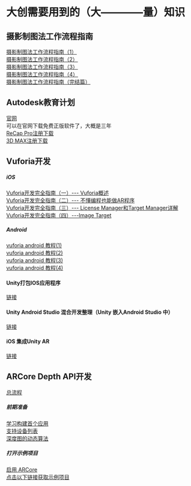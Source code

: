 # 大创需要用到的（大————量）知识

## 摄影制图法工作流程指南
[摄影制图法工作流程指南（1）](https://connect.unity.com/p/she-ying-zhi-tu-fa-gong-zuo-liu-cheng-zhi-nan-1)<br>
[摄影制图法工作流程指南（2）](https://connect.unity.com/p/she-ying-zhi-tu-fa-gong-zuo-liu-cheng-zhi-nan-2)<br>
[摄影制图法工作流程指南（3）](https://connect.unity.com/p/she-ying-zhi-tu-fa-gong-zuo-liu-cheng-zhi-nan-3)<br>
[摄影制图法工作流程指南（4）](https://connect.unity.com/p/she-ying-zhi-tu-fa-gong-zuo-liu-cheng-zhi-nan-4)<br>
[摄影制图法工作流程指南（完结篇）](https://connect.unity.com/p/she-ying-zhi-tu-fa-gong-zuo-liu-cheng-zhi-nan-wan-jie-pian)

## Autodesk教育计划
[官网](https://knowledge.autodesk.com/zh-hans/customer-service/account-management/education-program/free-education-access#available-software)<br>
可以在官网下载免费正版软件了，大概是三年<br>
[ReCap Pro注册下载](https://www.autodesk.com/education/free-software/recap-pro)<br>
[3D MAX注册下载](https://www.autodesk.com/education/free-software/3ds-max)

## Vuforia开发
##### iOS
[Vuforia开发完全指南（一）--- Vuforia概述](https://www.jianshu.com/p/5c34bd666cc0)<br>
[Vuforia开发完全指南（二）--- 不懂编程也能做AR程序](https://www.jianshu.com/p/5871935aba02)<br>
[Vuforia开发完全指南（三）--- License Manager和Target Manager详解](https://www.jianshu.com/p/82ffb38d5f7a)<br>
[Vuforia开发完全指南（四）---Image Target](https://www.jianshu.com/p/fc9cc7e8348b)

##### Android
[vuforia android 教程(1)](https://www.jianshu.com/p/37b158175b04)<br>
[vuforia android 教程(2)](https://www.jianshu.com/p/2d70974857b8)<br>
[vuforia android 教程(3)](https://www.jianshu.com/p/ff33aa2ffde5)<br>
[vuforia android 教程(4)](https://www.jianshu.com/p/281a1e31a73c)

#### Unity打包IOS应用程序
[链接](https://blog.csdn.net/weixin_39186306/article/details/91574354)
#### Unity Android Studio 混合开发整理（Unity 嵌入Android Studio 中）
[链接](https://blog.csdn.net/u014361280/article/details/91888091)
#### iOS 集成Unity AR
[链接](https://www.jianshu.com/p/f325acd95290)

## ARCore Depth API开发
[总流程](https://mp.weixin.qq.com/s/NGwC67lk8JZRibs_vQGMfg)
##### 前期准备
[学习构建首个应用](https://developer.android.com/training/basics/firstapp)<br>
[支持设备列表](https://developers.google.cn/ar/discover/supported-devices)<br>
[深度图的动态算法](https://developers.google.com/ar/reference/java/arcore/reference/com/google/ar/core/Frame#acquireDepthImage())<br>

##### 打开示例项目
[启用 ARCore](https://developers.google.cn/ar/develop/java/enable-arcore)<br>
[点击以下链接获取示例项目](https://github.com/google-ar/arcore-android-sdk.git)

